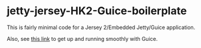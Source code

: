 jetty-jersey-HK2-Guice-boilerplate
==================================

This is fairly minimal code for a Jersey 2/Embedded Jetty/Guice application.

Also, see [this link](https://github.com/t-tang/guice-bridge-jit-injector "guice-bridge-jit-injector") to get up and running smoothly with Guice.
